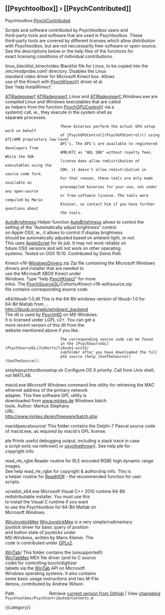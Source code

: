 ## [[Psychtoolbox]] &#8250; [[PsychContributed]]

Psychtoolbox:[PsychContributed](PsychContributed)  
  
Scripts and software contributed by Psychtoolbox users and  
third-party tools and software that are used in Psychtoolbox. These  
third-party tools are covered by different licenses which allow distribution  
with Psychtoolbox, but are not neccessarily free-software or open-source.  
See the descriptions below or the help files of the functions for  
exact licensing conditions of individual contributions.  
  
  
  
linux\_blacklist\_kinectvideo  Blacklist file for Linux, to be copied into the  
                             /etc/modprobe.conf/ directory. Disables the Linux  
                             standard video driver for Microsoft Kinect box. Allows  
                             use of the Kinect with [PsychKinect](PsychKinect)() driver et al.  
                             See 'help InstallKinect'.  
  
[ATIRadeonperf](ATIRadeonperf)                [ATIRadeonperf](ATIRadeonperf)\_Linux and [ATIRadeonperf](ATIRadeonperf)\_Windows.exe are  
                             compiled Linux and Windows executables that are called  
                             as helpers from the function [PsychGPUControl](PsychGPUControl)() via a  
                             system() call, ie., they execute in the system shell as  
                             separate processes.  
  
                             These binaries perform the actual GPU setup work on behalf  
                             of [PsychGPUControl](PsychGPUControl)() using ATI/AMD proprietary low-level  
                             API's. The API's are available to registered developers from  
                             AMD/ATI as "ADL SDK" without royalty fees. While the SDK  
                             license does allow redistribution of executables using the  
                             SDK, it doesn't allow redistribution in source code form.  
                             For that reason, these tools are only made available as  
                             precompiled binaries for your use, not under any open-source  
                             or free-software license. The tools were compiled by Mario  
                             Kleiner, so contact him if you have further questions about  
                             the tools.  
  
[AutoBrightness](AutoBrightness)               Helper function [AutoBrightness](AutoBrightness) allows to control the  
                             setting of the "Automatically adjust brightness" control  
                             on Apple OSX, ie., it allows to control if display brightness  
                             should be automatically adjusted based on ambient light, or not.  
                             This uses [AppleScript](AppleScript) for its job. It may not work reliably on  
                             future OSX versions and will not work on other operating  
                             systems. Tested on OSX 10.10. Contributed by Denis Pelli.  
  
Kinect-v16-[WindowsDrivers](WindowsDrivers).zip Zip file containing the Microsoft Windows  
                              drivers and installer that are needed to  
                              use the Microsoft XBOX Kinect under  
                              Windows. Type "help [PsychKinect](PsychKinect)" for more  
                              infos. The [PsychSourceGL](PsychSourceGL)/Cohorts/Kinect-v16-withsource.zip  
                              file contains corresponding source code.  
  
x64/libusb-1.0.dll           This is the 64-Bit windows version of libusb-1.0 for  
                             64-Bit Matlab from ...  
                             http://libusb.org/wiki/windows\_backend  
                             The dll is used by [PsychHID](PsychHID) on MS-Windows.  
                             It is licensed under LGPL v2+. You can get a  
                             more recent version of this dll from the  
                             website mentioned above if you like.  
  
                             The corresponding source code can be found  
                             in the [PsychSourceGL](PsychSourceGL)/Cohorts/libusb1-win32/  
                             subfolder after you have downloaded the full  
                             ptb source (help [UseTheSource)](UseTheSource)).  
  
simplepsychtoolboxsetup.sh   Configure OS X priority.  Call from Unix shell, not MATLAB.  
  
macid.exe                    Microsoft Windows command line utility for retrieving the MAC  
                             ethernet address of the primary network  
                             adapter. This free software GPL utility is  
                             downloaded from www.mirkes.de Windows batch  
                             tools. Author: Markus Stephany  
                             URL:  
                             http://www.mirkes.de/en/freeware/batch.php  
  
macidpascalsource/           This folder contains the Delphi-7 Pascal source code  
                             of macid.exe, as required by macid's GPL license.  
  
ple                          Prints useful debugging output, including a stack trace in case  
                             a script exits via rethrow() or [psychrethrow](psychrethrow)(). See help ple for  
                             copyright info.  
  
read\_rle\_rgbe                Reader routine for RLE encoded RGBE high dynamic range images.  
                             See help read\_rle\_rgbe for copyright & authorship info. This is  
                             a helper routine for [ReadHDR](ReadHDR) - the recommended function for user  
                             scripts.  
  
vcredist\_x64.exe             Microsoft Visual C++ 2010 runtime 64-Bit  
                             redistributable installer. You must use this  
                             to install the Visual C runtime if you want  
                             to use the Psychtoolbox for 64-Bit Matlab on  
                             Microsoft Windows.  
  
[WinJoystickMex](WinJoystickMex)               [WinJoystickMex](WinJoystickMex) is a very simple/rudimentary  
                             joystick driver for basic query of position  
                             and button state of joysticks under  
                             MS-Windows, written by Mario Kleiner. The  
                             code is contributed under [GPLv2](GPLv2).  
  
[WinTab](WinTab)/                      This folder contains the (unsupported!)  
                             [WinTabMex](WinTabMex) MEX file driver (and its C source  
                             code) for controlling touch/digitizer  
                             tablets via the [WinTab](WinTab) API on Microsoft  
                             Windows operating systems. It also contains  
                             some basic usage instructions and two M-File  
                             demos, contributed by Andrew Wilson.  
  




<div class="code_header" style="text-align:right;">
  <span style="float:left;">Path&nbsp;&nbsp;</span> <span class="counter">Retrieve <a href=
  "https://raw.github.com/Psychtoolbox-3/Psychtoolbox-3/beta/Psychtoolbox/PsychContributed/Contents.m">current version from GitHub</a> | View <a href=
  "https://github.com/Psychtoolbox-3/Psychtoolbox-3/commits/beta/Psychtoolbox/PsychContributed/Contents.m">changelog</a></span>
</div>
<div class="code">
  <code>Psychtoolbox/PsychContributed/Contents.m</code>
</div>

{{category}}